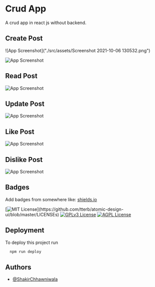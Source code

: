 # Crud App

A crud app in react js without backend.

## Create Post

![App Screenshot]("./src/assets/Screenshot 2021-10-06 130532.png")

![App Screenshot]("./src/assets/Screenshot2.png")

## Read Post

![App Screenshot]("./src/assets/read.png")

## Update Post

![App Screenshot]("./src/assets/update.png")

## Like Post

![App Screenshot]("./src/assets/like.png")

## Dislike Post

![App Screenshot]("./src/assets/dislike.png")

## Badges

Add badges from somewhere like: [shields.io](https://shields.io/)

[![MIT License](https://img.shields.io/apm/l/atomic-design-ui.svg?)](https://github.com/tterb/atomic-design-ui/blob/master/LICENSEs)
[![GPLv3 License](https://img.shields.io/badge/License-GPL%20v3-yellow.svg)](https://opensource.org/licenses/)
[![AGPL License](https://img.shields.io/badge/license-AGPL-blue.svg)](http://www.gnu.org/licenses/agpl-3.0)

## Deployment

To deploy this project run

```bash
  npm run deploy
```

## Authors

- [@ShakirChhawniwala](https://www.github.com/octokatherine)
